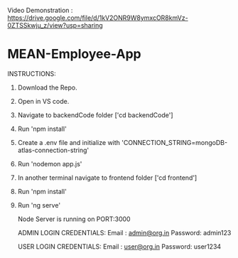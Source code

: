 Video Demonstration : https://drive.google.com/file/d/1kV2ONR9W8ymxcOR8kmVz-0ZTSSkwju_z/view?usp=sharing

# MEAN-Employee-App

INSTRUCTIONS:
1) Download the Repo.
2) Open in VS code.
3) Navigate to backendCode folder ['cd backendCode']
4) Run 'npm install'
5) Create a .env file and initialize with 'CONNECTION_STRING=mongoDB-atlas-connection-string'
6) Run 'nodemon app.js'
7) In another terminal navigate to frontend folder ['cd frontend']
8) Run 'npm install'
9) Run 'ng serve'

    Node Server is running on PORT:3000

   ADMIN LOGIN CREDENTIALS:
   Email   : admin@org.in
   Password: admin123

   USER LOGIN CREDENTIALS:
   Email   : user@org.in
   Password: user1234
   
